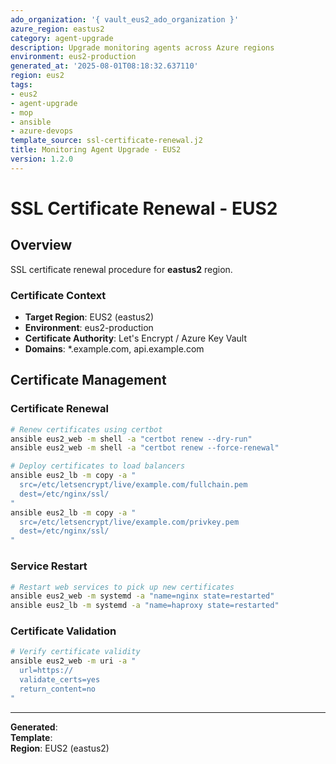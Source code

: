 ```yaml
---
ado_organization: '{ vault_eus2_ado_organization }'
azure_region: eastus2
category: agent-upgrade
description: Upgrade monitoring agents across Azure regions
environment: eus2-production
generated_at: '2025-08-01T08:18:32.637110'
region: eus2
tags:
- eus2
- agent-upgrade
- mop
- ansible
- azure-devops
template_source: ssl-certificate-renewal.j2
title: Monitoring Agent Upgrade - EUS2
version: 1.2.0
---
```



# SSL Certificate Renewal - EUS2

## Overview

SSL certificate renewal procedure for **eastus2** region.

### Certificate Context

- **Target Region**: EUS2 (eastus2)
- **Environment**: eus2-production
- **Certificate Authority**: Let's Encrypt / Azure Key Vault
- **Domains**: *.example.com, api.example.com

## Certificate Management

### Certificate Renewal
```bash
# Renew certificates using certbot
ansible eus2_web -m shell -a "certbot renew --dry-run"
ansible eus2_web -m shell -a "certbot renew --force-renewal"

# Deploy certificates to load balancers
ansible eus2_lb -m copy -a "
  src=/etc/letsencrypt/live/example.com/fullchain.pem
  dest=/etc/nginx/ssl/
"
ansible eus2_lb -m copy -a "
  src=/etc/letsencrypt/live/example.com/privkey.pem
  dest=/etc/nginx/ssl/
"
```

### Service Restart
```bash
# Restart web services to pick up new certificates
ansible eus2_web -m systemd -a "name=nginx state=restarted"
ansible eus2_lb -m systemd -a "name=haproxy state=restarted"
```

### Certificate Validation
```bash
# Verify certificate validity
ansible eus2_web -m uri -a "
  url=https://
  validate_certs=yes
  return_content=no
"
```

---

**Generated**:   
**Template**:   
**Region**: EUS2 (eastus2)